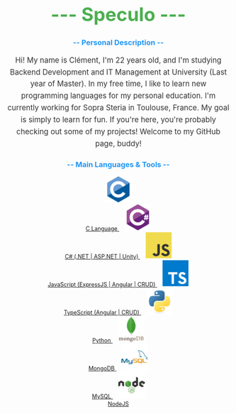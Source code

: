 <h1 align="center" style="font-size: 3em; color: #4CAF50;">--- Speculo ---</h1>
<h3 align="center" style="color: #2196F3;">-- Personal Description --</h3>

<p align="center" style="font-size: 1.2em; line-height: 1.6em; color: #333;">
Hi! My name is Clément, I'm 22 years old, and I'm studying Backend Development and IT Management at University (Last year of Master). 
In my free time, I like to learn new programming languages for my personal education. 
I'm currently working for Sopra Steria in Toulouse, France. My goal is simply to learn for fun. 
If you're here, you're probably checking out some of my projects! Welcome to my GitHub page, buddy!
</p>

<h3 align="center" style="color: #2196F3;">-- Main Languages & Tools --</h3>

<p align="center">
  <a href="https://www.cprogramming.com/" target="_blank" rel="noreferrer">
    <img src="https://raw.githubusercontent.com/devicons/devicon/master/icons/c/c-original.svg" alt="c" width="60" height="60"/> 
    <br><span style="font-size: 0.9em;">C Language</span>
  </a> &nbsp;&nbsp;
  <a href="https://www.w3schools.com/cs/" target="_blank" rel="noreferrer"> 
    <img src="https://raw.githubusercontent.com/devicons/devicon/master/icons/csharp/csharp-original.svg" alt="csharp" width="60" height="60"/> 
    <br><span style="font-size: 0.9em;">C# (.NET | ASP.NET | Unity)</span>
  </a> &nbsp;&nbsp;
  <a href="https://developer.mozilla.org/en-US/docs/Web/JavaScript" target="_blank" rel="noreferrer"> 
    <img src="https://raw.githubusercontent.com/devicons/devicon/master/icons/javascript/javascript-original.svg" alt="javascript" width="60" height="60"/>
    <br><span style="font-size: 0.9em;">JavaScript (ExpressJS | Angular | CRUD)</span>
  </a> &nbsp;&nbsp;
  <a href="https://www.typescriptlang.org/" target="_blank" rel="noreferrer"> 
    <img src="https://raw.githubusercontent.com/devicons/devicon/master/icons/typescript/typescript-original.svg" alt="typescript" width="60" height="60"/> 
    <br><span style="font-size: 0.9em;">TypeScript (Angular | CRUD)</span>
  </a> &nbsp;&nbsp;
  <a href="https://www.python.org" target="_blank" rel="noreferrer"> 
    <img src="https://raw.githubusercontent.com/devicons/devicon/master/icons/python/python-original.svg" alt="python" width="60" height="60"/> 
    <br><span style="font-size: 0.9em;">Python</span>
  </a> &nbsp;&nbsp;
  <a href="https://www.mongodb.com/" target="_blank" rel="noreferrer"> 
    <img src="https://raw.githubusercontent.com/devicons/devicon/master/icons/mongodb/mongodb-original-wordmark.svg" alt="mongodb" width="60" height="60"/> 
    <br><span style="font-size: 0.9em;">MongoDB</span>
  </a> &nbsp;&nbsp;
  <a href="https://www.mysql.com/" target="_blank" rel="noreferrer"> 
    <img src="https://raw.githubusercontent.com/devicons/devicon/master/icons/mysql/mysql-original-wordmark.svg" alt="mysql" width="60" height="60"/> 
    <br><span style="font-size: 0.9em;">MySQL</span>
  </a> &nbsp;&nbsp;
  <a href="https://nodejs.org" target="_blank" rel="noreferrer"> 
    <img src="https://raw.githubusercontent.com/devicons/devicon/master/icons/nodejs/nodejs-original-wordmark.svg" alt="nodejs" width="60" height="60"/> 
    <br><span style="font-size: 0.9em;">NodeJS</span>
  </a>
</p>

